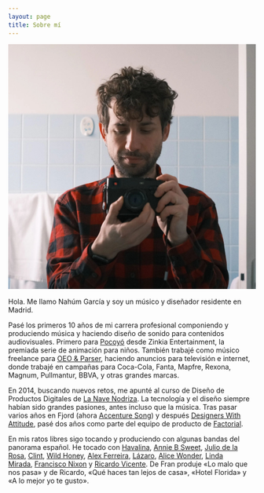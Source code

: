 ```yaml
---
layout: page
title: Sobre mí
---
```

![Autofoto](/assets/images/about.jpg "Autofoto en San Juan de Luz")

Hola. Me llamo Nahúm García y soy un músico y diseñador residente en Madrid.

Pasé los primeros 10 años de mi carrera profesional componiendo y produciendo música y haciendo diseño de sonido para contenidos audiovisuales. Primero para [Pocoyó](https://www.pocoyo.com/) desde Zinkia Entertainment, la premiada serie de animación para niños. También trabajé como músico freelance para [OEO & Parser](https://oeomusica.com/), haciendo anuncios para televisión e internet, donde trabajé en campañas para Coca-Cola, Fanta, Mapfre, Rexona, Magnum, Pullmantur, BBVA, y otras grandes marcas.

En 2014, buscando nuevos retos, me apunté al curso de Diseño de Productos Digitales de [La Nave Nodriza](https://lanavenodriza.com/). La tecnología y el diseño siempre habían sido grandes pasiones, antes incluso que la música. Tras pasar varios años en Fjord (ahora [Accenture Song](https://newsroom.accenture.com/news/accenture-announces-accenture-interactives-evolution.htm)) y después [Designers With Attitude](https://www.dwa.es/), pasé dos años como parte del equipo de producto de [Factorial](https://factorialhr.com/).

En mis ratos libres sigo tocando y produciendo con algunas bandas del panorama español. He tocado con [Havalina](https://open.spotify.com/album/5Nn9lvik0trvVM4TKM5iqD?si=eY2Toeh1SuKvaJcuCrBeTw), [Annie B Sweet](https://open.spotify.com/album/2hzw9bxTXsyMHJMleFolNG?si=fudyLNKfSVacybmaqe34QQ), [Julio de la Rosa](https://open.spotify.com/album/4bCS5YQltbYFyG2E1VDWGZ?si=sjGvEToLRriawtLeglWyzw), [Clint](https://open.spotify.com/album/3RGSWcCh5BrfrOzoGHekWG?si=KpdNh8bRR_yvKpLi6cCNMQ), [Wild Honey](https://open.spotify.com/album/51zX2pmZPg7r7D28AS2OF5?si=Q9MDYdRSTFG91jFWiwLdAA), [Alex Ferreira](https://open.spotify.com/album/3KNX1cziZujwIVFNU6YsyG?si=VBMZtJQxSK-y5aGlrJtfNQ), [Lázaro](https://open.spotify.com/album/6oCjlQf2jdlLGpeYjfAZeG?si=7hjJuYXfSe69zXPJaku8Dg), [Alice Wonder](https://open.spotify.com/album/2DBw6z2Vj0eppNrSwrRsAb?si=iDs0JzijSk6VaeZeM7K8GQ), [Linda Mirada](https://open.spotify.com/album/5pMqXbbPG5mYuOTRRi4NiY?si=K0lck_uoTQ-O48O8paem_A), [Francisco Nixon](https://open.spotify.com/album/0hixK9G353ElXvInlqiNpW?si=pWS_jIBPS9O_0WmFRlWbBA) y [Ricardo Vicente](https://open.spotify.com/album/43jlczvGYDqZiK8YtkJNiR?si=N3_y9ABkT16zBHdJwSTpbA). De Fran produje «Lo malo que nos pasa» y de Ricardo, «Qué haces tan lejos de casa», «Hotel Florida» y «A lo mejor yo te gusto».